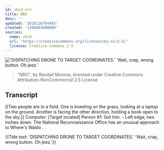 ```yaml
---
id: xkcd.nro
title: NRO
desc: ''
updated: '1616126764493'
created: '1398063600000'
sources:
  name: xkcd
  url: 'https://creativecommons.org/licenses/by-nc/2.5/'
  license: Creative Commons 2.5
---
```

!['DISPATCHING DRONE TO TARGET COORDINATES.' 'Wait, crap, wrong button. Oh jeez.'](https://imgs.xkcd.com/comics/nro.png)
> "NRO", by Randall Munroe, licensed under Creative Commons Attribution-NonCommercial 2.5 License

## Transcript
[[Two people are in a field. One is kneeling on the grass, looking at a laptop on the ground. Another is facing the other direction, holding a book open to the sky.]]
Computer: [Target located]
Person #1: Got him. - Left edge, two inches down.
The National Reconnaissance Office has an unusual approach to 
Where's Waldo
.

{{Title text: 'DISPATCHING DRONE TO TARGET COORDINATES.' 'Wait, crap, wrong button. Oh jeez.'}}
